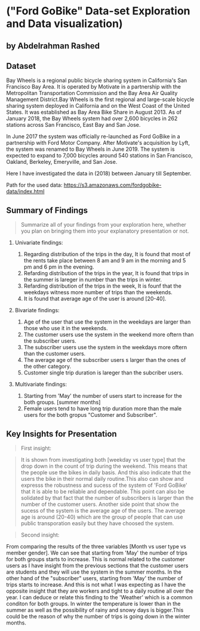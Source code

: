 # ("Ford GoBike" Data-set Exploration and Data visualization)
## by Abdelrahman Rashed


## Dataset

Bay Wheels is a regional public bicycle sharing system in California's San Francisco Bay Area. It is operated by Motivate in a partnership with the Metropolitan Transportation Commission and the Bay Area Air Quality Management District.Bay Wheels is the first regional and large-scale bicycle sharing system deployed in California and on the West Coast of the United States. It was established as Bay Area Bike Share in August 2013. As of January 2018, the Bay Wheels system had over 2,600 bicycles in 262 stations across San Francisco, East Bay and San Jose.

In June 2017 the system was officially re-launched as Ford GoBike in a partnership with Ford Motor Company. After Motivate's acquisition by Lyft, the system was renamed to Bay Wheels in June 2019. The system is expected to expand to 7,000 bicycles around 540 stations in San Francisco, Oakland, Berkeley, Emeryville, and San Jose.

Here I have investigated the data in (2018) between January till September. 

Path for the used data: https://s3.amazonaws.com/fordgobike-data/index.html



## Summary of Findings

> Summarize all of your findings from your exploration here, whether you plan on bringing them into your explanatory presentation or not.

1. Univariate findings:
	1. Regarding distribution of the trips in the day, It is found that most of the rents take place between 8 am and 9 am in the morning and 5 pm and 6 pm in the evening.
	2. Refarding distribution of the trips in the year, It is found that trips in the summer is lareger in number than the trips in winter.
	3. Refarding distribution of the trips in the week, It is founf that the weekdays witness more number of trips than the weekends. 
	4. It is found that average age of the user is around [20-40].

2. Bivariate findings:
	1. Age of the user that use the system in the weekdays are larger than those who use it in the weekends.
	2. The customer users use the system in the weekend more oftern than the subscriber users.
	3. The subscriber users use the system in the weekdays more oftern than the customer users.
	4. The average age of the subscriber users s larger than the ones of the other category.
	5. Customer single trip duration is lareger than the subcriber users.
	
3. Multivariate findings:
	1. Starting from 'May' the number of users start to increase for the both groups. [summer months]
	2. Female users tend to have long trip duration more than the male users for the both gropus "Customer and Subscriber".


## Key Insights for Presentation 

>First insight:

> It is shown from investigating both [weekday vs user type] that the drop down in the count of trip during the weekend. This means that the people use the bikes in daily basis.
And this also indicate that the users the bike in their normal daily routine.This also can show and expresss the robustness and sucess of the system of 
'Ford GoBike' that it is able to be reliable and dependable.
This point can also be solidated by that fact that the number of subscribers is larger than the number of the customer users.
Another side point that show the sucess of the system is the average age of the users. The average age is around (20-40) which are the group of people that can use public transporation easily but they have choosed the system.

>Second insight:

From comparing the results of the three variables [Month vs user type vs member gender]. We can see that starting from 'May' the number of trips for both groups starts to increase. This is normal related to the customer users as I have insight from the previous sections that the customer users are students and they will use the system in the summer months.
In the other hand of the "subscriber" users, starting from 'May' the number of trips starts to increase. And this is not what I was expecting as I have the opposite insight that they are workers and tight to a daily routine all over the year.
I can deduce or relate this finding to the 'Weather' which is a common conditon for both groups. In winter the temperature is lower than in the summer as well as the possibility of rainy and snowy days is bigger.This could be the reason of why the number of trips is going down in the winter months.

